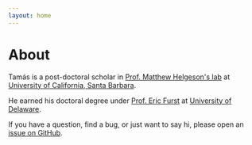 ```yaml
---
layout: home
---
```

# About

Tam&aacute;s is a post-doctoral scholar in [Prof. Matthew Helgeson's lab](https://sites.engineering.ucsb.edu/~helgeson/) at [University of California, Santa Barbara](https://chemengr.ucsb.edu).

He earned his doctoral degree under [Prof. Eric Furst](https://lem.che.udel.edu) at [University of Delaware](https://che.udel.edu).

If you have a question, find a bug, or just want to say hi, please open an [issue on GitHub](https://github.com/TaylanTatli/Halve/issues/new).
